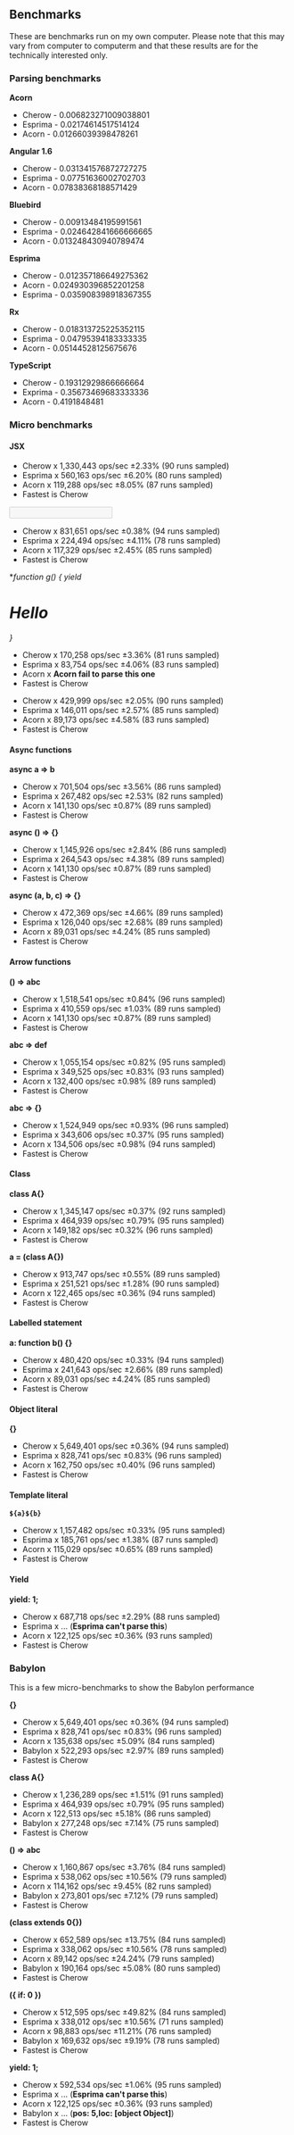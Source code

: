 ## Benchmarks

These are benchmarks run on my own computer. Please note that this may vary from computer to 
computerm and that these results are for the technically interested only.

### Parsing benchmarks

**Acorn**

- Cherow  - 0.006823271009038801
- Esprima - 0.02174614517514124
- Acorn   - 0.01266039398478261

**Angular 1.6**

- Cherow  - 0.031341576872727275
- Esprima - 0.07751636002702703
- Acorn   - 0.07838368188571429

**Bluebird**

- Cherow  - 0.00913484195991561
- Esprima - 0.024642841666666665
- Acorn   - 0.013248430940789474

 **Esprima**

- Cherow   - 0.012357186649275362
- Acorn    - 0.024930396852201258
- Esprima  - 0.035908398918367355

**Rx**

- Cherow  - 0.018313725225352115
- Esprima - 0.04795394183333335
- Acorn   - 0.05144528125675676

 **TypeScript**

- Cherow  - 0.19312929866666664
- Exprima - 0.35673469683333336
- Acorn   - 0.4191848481

### Micro benchmarks


#### JSX

**<span/>**

- Cherow  x 1,330,443 ops/sec ±2.33% (90 runs sampled)
- Esprima x 560,163 ops/sec ±6.20% (80 runs sampled)
- Acorn x 119,288 ops/sec ±8.05% (87 runs sampled)
- Fastest is Cherow

**<input disabled />**

- Cherow  x 831,651 ops/sec ±0.38% (94 runs sampled)
- Esprima x 224,494 ops/sec ±4.11% (78 runs sampled)
- Acorn x 117,329 ops/sec ±2.45% (85 runs sampled)
- Fastest is Cherow

**function *g() { yield <h1>Hello</h1> }**

- Cherow  x 170,258 ops/sec ±3.36% (81 runs sampled)
- Esprima x 83,754 ops/sec ±4.06% (83 runs sampled)
- Acorn x **Acorn fail to parse this one**
- Fastest is Cherow

**<strong><em></em></strong>**

- Cherow  x 429,999 ops/sec ±2.05% (90 runs sampled)
- Esprima x 146,011 ops/sec ±2.57% (85 runs sampled)
- Acorn x 89,173 ops/sec ±4.58% (83 runs sampled)
- Fastest is Cherow


#### Async functions

**async a => b**

- Cherow  x 701,504 ops/sec ±3.56% (86 runs sampled)
- Esprima x 267,482 ops/sec ±2.53% (82 runs sampled)
- Acorn x 141,130 ops/sec ±0.87% (89 runs sampled)
- Fastest is Cherow


**async () => {}**

- Cherow x 1,145,926 ops/sec ±2.84% (86 runs sampled)
- Esprima x 264,543 ops/sec ±4.38% (89 runs sampled)
- Acorn x 141,130 ops/sec ±0.87% (89 runs sampled)
- Fastest is Cherow

**async (a, b, c) => {}**

- Cherow x 472,369 ops/sec ±4.66% (89 runs sampled)
- Esprima x 126,040 ops/sec ±2.68% (89 runs sampled)
- Acorn x 89,031 ops/sec ±4.24% (85 runs sampled)
- Fastest is Cherow

#### Arrow functions

**() => abc**

- Cherow x 1,518,541 ops/sec ±0.84% (96 runs sampled)
- Esprima x 410,559 ops/sec ±1.03% (89 runs sampled)
- Acorn x 141,130 ops/sec ±0.87% (89 runs sampled)
- Fastest is Cherow

**abc => def**
- Cherow x 1,055,154 ops/sec ±0.82% (95 runs sampled)
- Esprima x 349,525 ops/sec ±0.83% (93 runs sampled)
- Acorn x 132,400 ops/sec ±0.98% (89 runs sampled)
- Fastest is Cherow

**abc => {}**
- Cherow x 1,524,949 ops/sec ±0.93% (96 runs sampled)
- Esprima x 343,606 ops/sec ±0.37% (95 runs sampled)
- Acorn x 134,506 ops/sec ±0.98% (94 runs sampled)
- Fastest is Cherow


#### Class

**class A{}**

- Cherow x 1,345,147 ops/sec ±0.37% (92 runs sampled)
- Esprima x 464,939 ops/sec ±0.79% (95 runs sampled)
- Acorn x 149,182 ops/sec ±0.32% (96 runs sampled)
- Fastest is Cherow

**a = (class A{})**

- Cherow x 913,747 ops/sec ±0.55% (89 runs sampled)
- Esprima x 251,521 ops/sec ±1.28% (90 runs sampled)
- Acorn x 122,465 ops/sec ±0.36% (94 runs sampled)
- Fastest is Cherow

#### Labelled statement

**a: function b() {}**
- Cherow x 480,420 ops/sec ±0.33% (94 runs sampled)
- Esprima x 241,643 ops/sec ±2.66% (89 runs sampled)
- Acorn x 89,031 ops/sec ±4.24% (85 runs sampled)
- Fastest is Cherow

#### Object literal

**{}**
- Cherow x 5,649,401 ops/sec ±0.36% (94 runs sampled)
- Esprima x 828,741 ops/sec ±0.83% (96 runs sampled)
- Acorn x 162,750 ops/sec ±0.40% (96 runs sampled)
- Fastest is Cherow


#### Template literal

**`${a}${b}`**

- Cherow x 1,157,482 ops/sec ±0.33% (95 runs sampled)
- Esprima x 185,761 ops/sec ±1.38% (87 runs sampled)
- Acorn x 115,029 ops/sec ±0.65% (89 runs sampled)
- Fastest is Cherow

#### Yield

**yield: 1;**

- Cherow x 687,718 ops/sec ±2.29% (88 runs sampled)
- Esprima x ... (**Esprima can't parse this**)
- Acorn x 122,125 ops/sec ±0.36% (93 runs sampled)
- Fastest is Cherow


### Babylon 

This is a few micro-benchmarks to show the Babylon performance

**{}**
- Cherow x 5,649,401 ops/sec ±0.36% (94 runs sampled)
- Esprima x 828,741 ops/sec ±0.83% (96 runs sampled)
- Acorn x 135,638 ops/sec ±5.09% (84 runs sampled)
- Babylon x 522,293 ops/sec ±2.97% (89 runs sampled)
- Fastest is Cherow

**class A{}**

- Cherow  x 1,236,289 ops/sec ±1.51% (91 runs sampled)
- Esprima x 464,939 ops/sec ±0.79% (95 runs sampled)
- Acorn   x 122,513 ops/sec ±5.18% (86 runs sampled)
- Babylon x 277,248 ops/sec ±7.14% (75 runs sampled)
- Fastest is Cherow


**() => abc**

- Cherow  x 1,160,867 ops/sec ±3.76% (84 runs sampled)
- Esprima x 538,062 ops/sec ±10.56% (79 runs sampled)
- Acorn   x 114,162 ops/sec ±9.45% (82 runs sampled)
- Babylon x 273,801 ops/sec ±7.12% (79 runs sampled)
- Fastest is Cherow

**(class extends 0{})**

- Cherow  x 652,589 ops/sec ±13.75% (84 runs sampled)
- Esprima x 338,062 ops/sec ±10.56% (78 runs sampled)
- Acorn   x 89,142 ops/sec ±24.24% (79 runs sampled)
- Babylon x 190,164 ops/sec ±5.08% (80 runs sampled)
- Fastest is Cherow

**({ if: 0 })**

- Cherow  x 512,595 ops/sec ±49.82% (84 runs sampled)
- Esprima x 338,012 ops/sec ±10.56% (71 runs sampled)
- Acorn   x 98,883 ops/sec ±11.21% (76 runs sampled)
- Babylon x 169,632 ops/sec ±9.19% (78 runs sampled)
- Fastest is Cherow

**yield: 1;**

- Cherow x 592,534 ops/sec ±1.06% (95 runs sampled)
- Esprima x ... (**Esprima can't parse this**)
- Acorn x 122,125 ops/sec ±0.36% (93 runs sampled)
- Babylon x ... (**pos: 5,loc: [object Object]**)
- Fastest is Cherow
